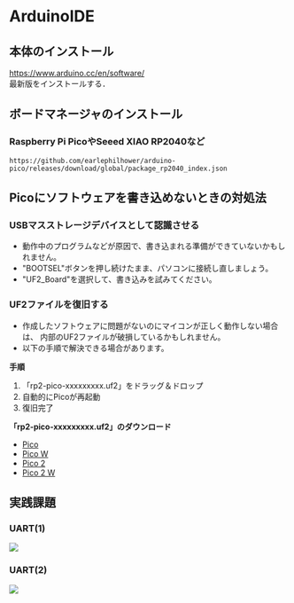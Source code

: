# ArduinoIDE

## 本体のインストール
https://www.arduino.cc/en/software/  
最新版をインストールする．

## ボードマネージャのインストール

### Raspberry Pi PicoやSeeed XIAO RP2040など
```
https://github.com/earlephilhower/arduino-pico/releases/download/global/package_rp2040_index.json
```


## Picoにソフトウェアを書き込めないときの対処法

### USBマスストレージデバイスとして認識させる
- 動作中のプログラムなどが原因で、書き込まれる準備ができていないかもしれません。
- "BOOTSEL"ボタンを押し続けたまま、パソコンに接続し直しましょう。
- "UF2_Board"を選択して、書き込みを試みてください。

### UF2ファイルを復旧する
- 作成したソフトウェアに問題がないのにマイコンが正しく動作しない場合は、
内部のUF2ファイルが破損しているかもしれません。
- 以下の手順で解決できる場合があります。

**手順**
1. 「rp2-pico-xxxxxxxxx.uf2」をドラッグ＆ドロップ
2. 自動的にPicoが再起動
3. 復旧完了

**「rp2-pico-xxxxxxxxx.uf2」のダウンロード**
- [Pico](https://micropython.org/download/rp2-pico/rp2-pico-latest.uf2)
- [Pico W](https://micropython.org/download/rp2-pico-w/rp2-pico-w-latest.uf2)
- [Pico 2](https://micropython.org/download/RPI_PICO2/RPI_PICO2-latest.uf2)
- [Pico 2 W](https://downloads.raspberrypi.com/micropython/mp_firmware_unofficial_latest.uf2)


## 実践課題
### UART(1)
![](https://github.com/TORICA-Org/TORICA_Electric/blob/main/25th/edu3.jpg)
### UART(2)
![](https://github.com/TORICA-Org/TORICA_Electric/blob/main/25th/edu4.jpg)
